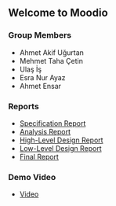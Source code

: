 ## Welcome to Moodio

### Group Members
- Ahmet Akif Uğurtan
- Mehmet Taha Çetin
- Ulaş İş
- Esra Nur Ayaz
- Ahmet Ensar

### Reports
- [Specification Report](docs/CS491SpesificationReport.pdf)
- [Analysis Report](docs/AnalysisReport.pdf)
- [High-Level Design Report](docs/HighLevelDesignReport.pdf)
- [Low-Level Design Report](docs/LowLevelDesignReport.pdf)
- [Final Report](docs/SeniorDesignProject.pdf)

### Demo Video
- [Video](https://www.youtube.com/watch?v=C__Udj6YQW0)
